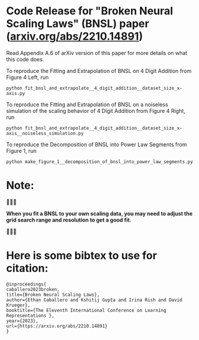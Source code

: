 # Code Release for "Broken Neural Scaling Laws" (BNSL) paper ([arxiv.org/abs/2210.14891](https://arxiv.org/abs/2210.14891))

Read Appendix A.6 of arXiv version of this paper for more details on what this code does.

To reproduce the Fitting and Extrapolation of BNSL on 4 Digit Addition from Figure 4 Left, run 

```python fit_bnsl_and_extrapolate__4_digit_addition__dataset_size_x-axis.py```


To reproduce the Fitting and Extrapolation of BNSL on a noiseless simulation of the scaling behavior of 4 Digit Addition from Figure 4 Right, run 

```python fit_bnsl_and_extrapolate__4_digit_addition__dataset_size_x-axis__noiseless_simulation.py```




To reproduce the Decomposition of BNSL into Power Law Segments from Figure 1, run 

```python make_figure_1__decomposition_of_bnsl_into_power_law_segments.py ```


# Note:

🚨🚨🚨

**When you fit a BNSL to your own scaling data, you may need to adjust the grid search range and resolution to get a good fit.**

🚨🚨🚨

# Here is some bibtex to use for citation: 

```
@inproceedings{
caballero2023broken,
title={Broken Neural Scaling Laws},
author={Ethan Caballero and Kshitij Gupta and Irina Rish and David Krueger},
booktitle={The Eleventh International Conference on Learning Representations },
year={2023},
url={https://arxiv.org/abs/2210.14891}
}
```
